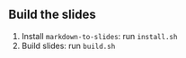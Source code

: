 ## Build the slides
1. Install `markdown-to-slides`: run `install.sh`
2. Build slides: run `build.sh`
